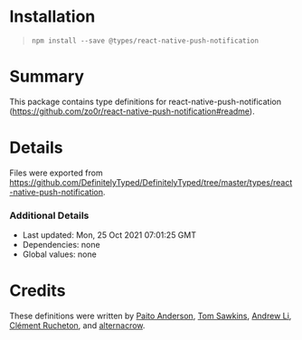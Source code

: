 # Installation
> `npm install --save @types/react-native-push-notification`

# Summary
This package contains type definitions for react-native-push-notification (https://github.com/zo0r/react-native-push-notification#readme).

# Details
Files were exported from https://github.com/DefinitelyTyped/DefinitelyTyped/tree/master/types/react-native-push-notification.

### Additional Details
 * Last updated: Mon, 25 Oct 2021 07:01:25 GMT
 * Dependencies: none
 * Global values: none

# Credits
These definitions were written by [Paito Anderson](https://github.com/PaitoAnderson), [Tom Sawkins](https://github.com/tomSawkins), [Andrew Li](https://github.com/Li357), [Clément Rucheton](https://github.com/rucheton), and [alternacrow](https://github.com/alternacrow).
